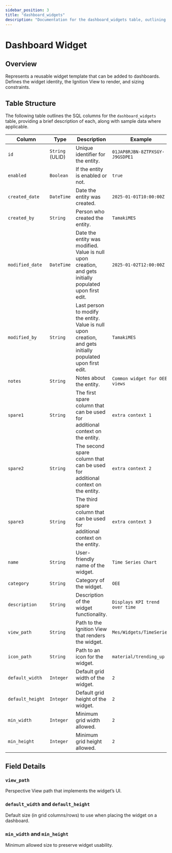 ```yaml
---
sidebar_position: 3
title: "dashboard_widgets"
description: "Documentation for the dashboard_widgets table, outlining its columns and structure."
---
```


# Dashboard Widget

## Overview

Represents a reusable widget template that can be added to dashboards. Defines the widget identity, the Ignition View to
render, and sizing constraints.

## Table Structure

The following table outlines the SQL columns for the `dashboard_widgets` table, providing a brief description of each,
along with sample data where applicable.

| Column           | Type            | Description                                                                                                  | Example                        |
|------------------|-----------------|--------------------------------------------------------------------------------------------------------------|--------------------------------|
| `id`             | `String` (ULID) | Unique identifier for the entity.                                                                            | `01JAP8RJBN-8ZTPXSGY-J9GSDPE1` |
| `enabled`        | `Boolean`       | If the entity is enabled or not.                                                                             | `true`                         |
| `created_date`   | `DateTime`      | Date the entity was created.                                                                                 | `2025-01-01T10:00:00Z`         |
| `created_by`     | `String`        | Person who created the entity.                                                                               | `TamakiMES`                    |
| `modified_date`  | `DateTime`      | Date the entity was modified. Value is null upon creation, and gets initially populated upon first edit.     | `2025-01-02T12:00:00Z`         |
| `modified_by`    | `String`        | Last person to modify the entity. Value is null upon creation, and gets initially populated upon first edit. | `TamakiMES`                    |
| `notes`          | `String`        | Notes about the entity.                                                                                      | `Common widget for OEE views`  |
| `spare1`         | `String`        | The first spare column that can be used for additional context on the entity.                                | `extra context 1`              |
| `spare2`         | `String`        | The second spare column that can be used for additional context on the entity.                               | `extra context 2`              |
| `spare3`         | `String`        | The third spare column that can be used for additional context on the entity.                                | `extra context 3`              |
| `name`           | `String`        | User-friendly name of the widget.                                                                            | `Time Series Chart`            |
| `category`       | `String`        | Category of the widget.                                                                                      | `OEE`                          |
| `description`    | `String`        | Description of the widget functionality.                                                                     | `Displays KPI trend over time` |
| `view_path`      | `String`        | Path to the Ignition View that renders the widget.                                                           | `Mes/Widgets/TimeSeries`       |
| `icon_path`      | `String`        | Path to an icon for the widget.                                                                              | `material/trending_up`         |
| `default_width`  | `Integer`       | Default grid width of the widget.                                                                            | `2`                            |
| `default_height` | `Integer`       | Default grid height of the widget.                                                                           | `2`                            |
| `min_width`      | `Integer`       | Minimum grid width allowed.                                                                                  | `2`                            |
| `min_height`     | `Integer`       | Minimum grid height allowed.                                                                                 | `2`                            |

## Field Details

### `view_path`

Perspective View path that implements the widget’s UI.

### `default_width` and `default_height`

Default size (in grid columns/rows) to use when placing the widget on a dashboard.

### `min_width` and `min_height`

Minimum allowed size to preserve widget usability.

